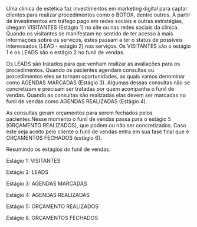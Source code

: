 Uma clínica de estética faz investimentos em marketing digital para captar clientes para realizar procedimentos como o BOTOX, dentre outros. A partir de investimentos em tráfego pago em redes sociais e outras estratégias, chegam VISITANTES (Estágio 1)  no site ou nas redes sociais da clínica. Quando os visitantes se manifestam no sentido de ter acesso à mais informações sobre os serviços, estes passam a ter o status de possíveis interessados (LEAD - estágio 2) nos serviços. Os VISITANTES são o estágio 1 e os LEADS são o estágio 2 no funil de vendas.

Os LEADS são tratados para que venham realizar as avaliações para os procedimentos. Quando os pacientes agendam consultas ou procedimentos eles se tornam oportunidades, as quais vamos denominar como AGENDAS MARCADAS (Estágio 3). Algumas dessas consultas não se concretizam e precisam ser tratadas por quem acompanha o funil de vendas. Quando as consultas são realizadas elas devem ser marcadas no funil de vendas como AGENDAS REALIZADAS (Estágio 4).

As consultas geram orçamentos para serem fechados pelos pacientes.Nesse momento o funil de vendas passa para o estágio 5  (ORÇAMENTO REALIZADOS), que podem ou não ser concretizados. Caso este seja aceito pelo cliente o funil de vendas entra em sua fase final que é ORÇAMENTOS FECHADOS (estágio 6).

Resumindo os estágios do funil de vendas.

Estágio 1: VISITANTES

Estágio 2: LEADS

Estágio 3: AGENDAS MARCADAS 

Estágio 4: AGENDAS REALIZADAS 

Estágio 5: ORÇAMENTO REALIZADOS

Estágio 6. ORÇAMENTOS FECHADOS


